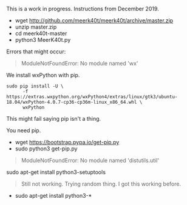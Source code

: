 This is a work in progress.
Instructions from December 2019.

* wget http://github.com/meerk40t/meerk40t/archive/master.zip
* unzip master.zip
* cd meerk40t-master
* python3 MeerK40t.py

Errors that might occur:

> ModuleNotFoundError: No module named 'wx'

We install wxPython with pip.

```
sudo pip install -U \
      -f https://extras.wxpython.org/wxPython4/extras/linux/gtk3/ubuntu-18.04/wxPython-4.0.7-cp36-cp36m-linux_x86_64.whl \
      wxPython
```
This might fail saying pip isn't a thing.

You need pip.

* wget https://bootstrap.pypa.io/get-pip.py
* sudo python3 get-pip.py

> ModuleNotFoundError: No module named 'distutils.util'

sudo apt-get install python3-setuptools

> Still not working. Trying random thing. I got this working before.

* sudo apt-get install python3-*


